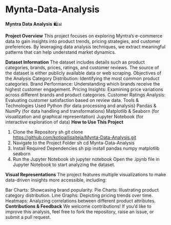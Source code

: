 # Mynta-Data-Analysis
**Myntra Data Analysis** 🛍️📊

**Project Overview**
This project focuses on exploring Myntra’s e-commerce data to gain insights into product trends, pricing strategies, and customer preferences. By leveraging data analysis techniques, we extract meaningful patterns that can help understand market dynamics.

**Dataset Information**
The dataset includes details such as product categories, brands, prices, ratings, and customer reviews.
The source of the dataset is either publicly available data or web scraping.
Objectives of the Analysis
Category Distribution: Identifying the most common product categories.
Brand Performance: Understanding which brands receive the highest customer engagement.
Pricing Insights: Examining price variations across different brands and product categories.
Customer Ratings Analysis: Evaluating customer satisfaction based on review data.
Tools & Technologies Used
Python (for data processing and analysis)
Pandas & NumPy (for data handling and transformations)
Matplotlib & Seaborn (for visualization and graphical representation)
Jupyter Notebook (for interactive exploration of data)
**How to Use This Project**
1. Clone the Repository
sh
git clone https://github.com/kotipallisaiteja/Mynta-Data-Analysis.git
2. Navigate to the Project Folder
sh
cd Mynta-Data-Analysis
3. Install Required Dependencies
sh
pip install pandas numpy matplotlib seaborn
4. Run the Jupyter Notebook
sh
jupyter notebook
Open the .ipynb file in Jupyter Notebook to start analyzing the dataset.

**Visual Representations**
The project features multiple visualizations to make data-driven insights more accessible, including:

Bar Charts: Showcasing brand popularity.
Pie Charts: Illustrating product category distribution.
Line Graphs: Depicting pricing trends over time.
Heatmaps: Analyzing correlations between different product attributes.
**Contributions & Feedback**
We welcome contributions! If you’d like to improve this analysis, feel free to fork the repository, raise an issue, or submit a pull request.
